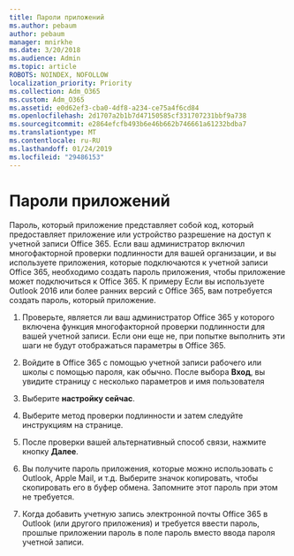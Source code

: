 ```yaml
---
title: Пароли приложений
ms.author: pebaum
author: pebaum
manager: mnirkhe
ms.date: 3/20/2018
ms.audience: Admin
ms.topic: article
ROBOTS: NOINDEX, NOFOLLOW
localization_priority: Priority
ms.collection: Adm_O365
ms.custom: Adm_O365
ms.assetid: e0d62ef3-cba0-4df8-a234-ce75a4f6cd84
ms.openlocfilehash: 2d1707a2b1b7d47150585cf331707231bbf9a738
ms.sourcegitcommit: e2864efcfb493b6e46b662b746661a61232bdba7
ms.translationtype: MT
ms.contentlocale: ru-RU
ms.lasthandoff: 01/24/2019
ms.locfileid: "29486153"
---
```

# <a name="app-passwords"></a>Пароли приложений

Пароль, который приложение представляет собой код, который предоставляет приложение или устройство разрешение на доступ к учетной записи Office 365. Если ваш администратор включил многофакторной проверки подлинности для вашей организации, и вы используете приложения, которые подключаются к учетной записи Office 365, необходимо создать пароль приложения, чтобы приложение может подключиться к Office 365. К примеру Если вы используете Outlook 2016 или более ранних версий с Office 365, вам потребуется создать пароль, который приложение.
  
1. Проверьте, является ли ваш администратор Office 365 у которого включена функция многофакторной проверки подлинности для вашей учетной записи. Если они еще не, при попытке выполнить эти шаги не будут отображаться параметры в Office 365.
    
2. Войдите в Office 365 с помощью учетной записи рабочего или школы с помощью пароля, как обычно. После выбора **Вход**, вы увидите страницу с несколько параметров и имя пользователя 
    
3. Выберите **настройку сейчас**. 
    
4. Выберите метод проверки подлинности и затем следуйте инструкциям на странице.
    
5. После проверки вашей альтернативный способ связи, нажмите кнопку **Далее**. 
    
6. Вы получите пароль приложения, которые можно использовать с Outlook, Apple Mail, и т.д. Выберите значок копировать, чтобы скопировать его в буфер обмена. Запомните этот пароль при этом не требуется. 
    
7. Когда добавить учетную запись электронной почты Office 365 в Outlook (или другого приложения) и требуется ввести пароль, прошлые приложении пароль в поле пароль вместо ввода пароля учетной записи. 
    

